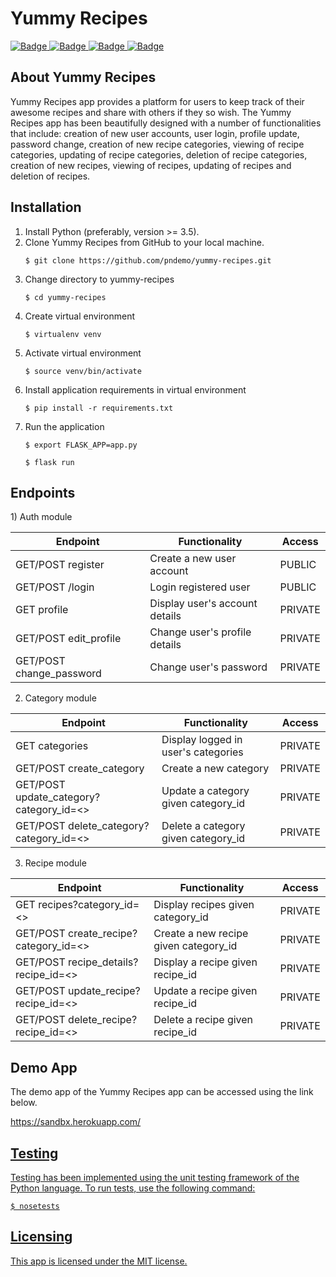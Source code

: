 <h1>Yummy Recipes</h1>
<a href="https://www.codacy.com/app/pndemo/yummy-recipes?utm_source=github.com&amp;utm_medium=referral&amp;utm_content=pndemo/yummy-recipes&amp;utm_campaign=Badge_Grade">
<img class="notice-badge" src="https://api.codacy.com/project/badge/Grade/1512eaed87c44b8794ca3aae2154c76b" alt="Badge"/>
</a>
<a href="https://travis-ci.org/pndemo/yummy-recipes">
<img class="notice-badge" src="https://travis-ci.org/pndemo/yummy-recipes.svg?branch=develop" alt="Badge"/>
</a>
<a href="https://coveralls.io/github/pndemo/yummy-recipes">
<img class="notice-badge" src="https://coveralls.io/repos/github/pndemo/yummy-recipes/badge.svg?branch=develop" alt="Badge"/>
</a>
<a href="https://github.com/pndemo/yummy-recipes/blob/develop/Licence.md">
<img class="notice-badge" src="https://img.shields.io/badge/License-MIT-yellow.svg" alt="Badge"/>
</a>
<br/>
<h2>About Yummy Recipes</h2>
<p>
Yummy Recipes app provides a platform for users to keep track of their awesome recipes and share with others if they so wish.
The Yummy Recipes app has been beautifully designed with a number of functionalities that include: creation of new user accounts, user login, profile update, password change, creation of new recipe categories, viewing of recipe categories, updating of recipe categories, deletion of recipe categories, creation of new recipes, viewing of recipes, updating of recipes and deletion of recipes.
</p>
<h2>Installation</h2>
<ol>
  <li>Install Python (preferably, version >= 3.5).</li>
  <li>Clone Yummy Recipes from GitHub to your local machine.</li>
  <p><code>$ git clone https://github.com/pndemo/yummy-recipes.git</code></p>
  <li>Change directory to yummy-recipes</li>
  <p><code>$ cd yummy-recipes</code></p>
  <li>Create virtual environment</li>
  <p><code>$ virtualenv venv</code></p>
  <li>Activate virtual environment</li>
  <p><code>$ source venv/bin/activate</code></p>
  <li>Install application requirements in virtual environment</li>
  <p><code>$ pip install -r requirements.txt</code></p>
  <li>Run the application</li>
  <p><code>$ export FLASK_APP=app.py</code></p>
  <p><code>$ flask run</code></p>
</ol>
<h2>Endpoints</h2>
1) Auth module

Endpoint | Functionality| Access
------------ | ------------- | ------------- 
GET/POST register | Create a new user account | PUBLIC
GET/POST /login | Login registered user | PUBLIC
GET profile | Display user's account details | PRIVATE
GET/POST edit_profile | Change user's profile details | PRIVATE
GET/POST change_password | Change user's password | PRIVATE

2) Category module

Endpoint | Functionality| Access
------------ | ------------- | ------------- 
GET categories | Display logged in user's categories | PRIVATE
GET/POST create_category | Create a new category | PRIVATE
GET/POST update_category?category_id=<> | Update a category given category_id | PRIVATE
GET/POST delete_category?category_id=<>  | Delete a category given category_id | PRIVATE

3) Recipe module

Endpoint | Functionality| Access
------------ | ------------- | ------------- 
GET recipes?category_id=<> | Display recipes given category_id | PRIVATE
GET/POST create_recipe?category_id=<> | Create a new recipe given category_id | PRIVATE
GET/POST recipe_details?recipe_id=<> | Display a recipe given recipe_id | PRIVATE
GET/POST update_recipe?recipe_id=<>  | Update a recipe given recipe_id | PRIVATE
GET/POST delete_recipe?recipe_id=<>  | Delete a recipe given recipe_id | PRIVATE

<h2>Demo App</h2>
<p>The demo app of the Yummy Recipes app can be accessed using the link below.</p>
<p><a href="https://sandbx.herokuapp.com/">https://sandbx.herokuapp.com/</p>
<h2>Testing</h2>
<p>Testing has been implemented using the unit testing framework of the Python language. To run tests, use the following command:</p>
<p><code>$ nosetests</code></p>
<h2>Licensing</h2>
<p>This app is licensed under the MIT license.</p>
